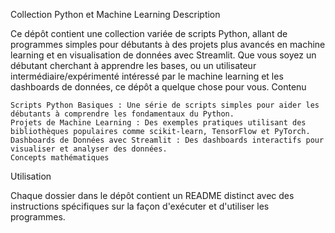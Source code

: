 Collection Python et Machine Learning
Description

Ce dépôt contient une collection variée de scripts Python, allant de programmes simples pour débutants à des projets plus avancés en machine learning et en visualisation de données avec Streamlit. Que vous soyez un débutant cherchant à apprendre les bases, ou un utilisateur intermédiaire/expérimenté intéressé par le machine learning et les dashboards de données, ce dépôt a quelque chose pour vous.
Contenu

    Scripts Python Basiques : Une série de scripts simples pour aider les débutants à comprendre les fondamentaux du Python.
    Projets de Machine Learning : Des exemples pratiques utilisant des bibliothèques populaires comme scikit-learn, TensorFlow et PyTorch.
    Dashboards de Données avec Streamlit : Des dashboards interactifs pour visualiser et analyser des données.
    Concepts mathématiques

Utilisation

Chaque dossier dans le dépôt contient un README distinct avec des instructions spécifiques sur la façon d'exécuter et d'utiliser les programmes.
